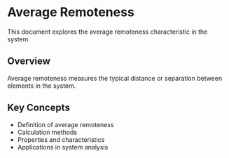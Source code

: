 # Average Remoteness

This document explores the average remoteness characteristic in the system.

## Overview

Average remoteness measures the typical distance or separation between elements in the system.

## Key Concepts

- Definition of average remoteness
- Calculation methods
- Properties and characteristics
- Applications in system analysis
